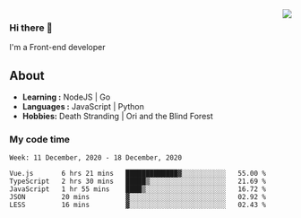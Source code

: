<img align='right' src="https://github-readme-stats.vercel.app/api?username=strugglebak&show_icons=true">

### Hi there 👋

I'm a Front-end developer

## About

-  **Learning :** NodeJS | Go
-  **Languages :** JavaScript | Python
-  **Hobbies:** Death Stranding | Ori and the Blind Forest

### My code time

<!--START_SECTION:waka-->
```text
Week: 11 December, 2020 - 18 December, 2020

Vue.js       6 hrs 21 mins   █████████████▓░░░░░░░░░░░   55.00 % 
TypeScript   2 hrs 30 mins   █████▒░░░░░░░░░░░░░░░░░░░   21.69 % 
JavaScript   1 hr 55 mins    ████▒░░░░░░░░░░░░░░░░░░░░   16.72 % 
JSON         20 mins         ▓░░░░░░░░░░░░░░░░░░░░░░░░   02.92 % 
LESS         16 mins         ▓░░░░░░░░░░░░░░░░░░░░░░░░   02.43 % 
```
<!--END_SECTION:waka-->

